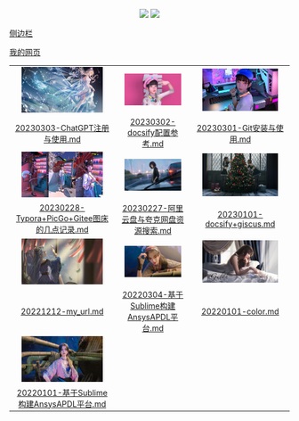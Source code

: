 <p align="center">
  <a href="http://mail.qq.com/cgi-bin/qm_share?t=qm_mailme&email=gfnl5bOxs7fB8PCv4u7s" target="_blank"><img src="https://img.shields.io/badge/Email-xdd2026%40qq.com-green.svg"></a>   
  <a href=http://wpa.qq.com/msgrd?v=1&uin=1837990190&site=qq&menu=yes" target="_blank"><img src="https://img.shields.io/badge/QQ-1837990190-brightgreen"></a>

</p>

  <span id="busuanzi_container_site_pv" style='display:none'>
本站总访问量：<span id="busuanzi_value_site_pv"></span> 次
</span>




[侧边栏](_sidebar.md)

[我的网页](md_File/20221212-my_url.md)

|     |     |     |
|:---:|:---:|:---:|
|<img src = "pic/used/002316-162334219642fe.jpg" width = "83%" height = "83%">|<img src = "pic/used/150919-16204577598395.jpg" width = "83%" height = "83%">|<img src = "pic/used/193257-162151037762ea.jpg" width = "83%" height = "83%">|
| [20230303-ChatGPT注册与使用.md](md_File/未分类/20230303-ChatGPT注册与使用.md)| [20230302-docsify配置参考.md](md_File/未分类/20230302-docsify配置参考.md)| [20230301-Git安装与使用.md](md_File/未分类/20230301-Git安装与使用.md)|
|<img src = "pic/used/211606-16232445662474.jpg" width = "83%" height = "83%">|<img src = "pic/used/223824-1624718304e57f.jpg" width = "83%" height = "83%">|<img src = "pic/used/232454-1622820294d851.jpg" width = "83%" height = "83%">|
| [20230228-Typora+PicGo+Gitee图床的几点记录.md](md_File/未分类/20230228-Typora+PicGo+Gitee图床的几点记录.md)| [20230227-阿里云盘与夸克网盘资源搜索.md](md_File/未分类/20230227-阿里云盘与夸克网盘资源搜索.md)| [20230101-docsify+giscus.md](md_File/20230101-docsify+giscus.md)|
|<img src = "pic/used/232848-16242029280bec.jpg" width = "83%" height = "83%">|<img src = "pic/used/234720-1623858440fd1b.jpg" width = "83%" height = "83%">|<img src = "pic/used/234742-16246360627221.jpg" width = "83%" height = "83%">|
| [20221212-my_url.md](md_File/20221212-my_url.md)| [20220304-基于Sublime构建AnsysAPDL平台.md](md_File/Python/20220304-基于Sublime构建AnsysAPDL平台.md)| [20220101-color.md](md_File/CAD_CAE/20220101-color.md)|
|<img src = "pic/used/234913-16238585532b11.jpg" width = "83%" height = "83%">| | |
| [20220101-基于Sublime构建AnsysAPDL平台.md](md_File/CAD_CAE/20220101-基于Sublime构建AnsysAPDL平台.md)| | |
